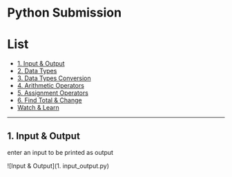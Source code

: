 # Python Submission

List
=================

* [1. Input & Output](#1-Input-&-Output)
* [2. Data Types](#data-types)
* [3. Data Types Conversion](#conversion)
* [4. Arithmetic Operators](#arithmetic)
* [5. Assignment Operators](#assignment)
* [6. Find Total & Change](#totalchange)
* [Watch & Learn](#watch-learn)
  


---
## 1. Input & Output

enter an input to be printed as output

![Input & Output](1. input_output.py)
